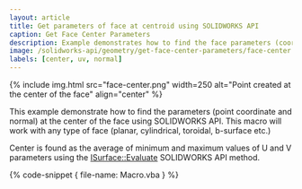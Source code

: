 ```yaml
---
layout: article
title: Get parameters of face at centroid using SOLIDWORKS API
caption: Get Face Center Parameters
description: Example demonstrates how to find the face parameters (coordinate and normal) at the center of the face using SOLIDWORKS API
image: /solidworks-api/geometry/get-face-center-parameters/face-center.png
labels: [center, uv, normal]
---
```

{% include img.html src="face-center.png" width=250 alt="Point created at the center of the face" align="center" %}

This example demonstrate how to find the parameters (point coordinate and normal) at the center of the face using SOLIDWORKS API. This macro will work with any type of face (planar, cylindrical, toroidal, b-surface etc.)

Center is found as the average of minimum and maximum values of U and V parameters using the [ISurface::Evaluate](http://help.solidworks.com/2018/english/api/sldworksapi/solidworks.interop.sldworks~solidworks.interop.sldworks.isurface~evaluate.html) SOLIDWORKS API method.

{% code-snippet { file-name: Macro.vba } %}
